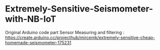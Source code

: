 # Extremely-Sensitive-Seismometer-with-NB-IoT
Original Arduino code part Sensor Measuring and filtering : https://create.arduino.cc/projecthub/mircemk/extremely-sensitive-cheap-homemade-seismometer-175231
